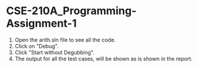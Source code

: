 # CSE-210A_Programming-Assignment-1

1. Open the arith.sln file to see all the code.
2. Click on "Debug".
3. Click "Start without Degubbing".
4. The output for all the test cases, will be shown as is shown in the report.